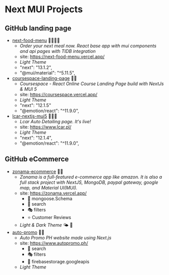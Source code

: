 # Next MUI Projects


## GitHub landing page

* [next-food-menu](https://github.com/nate-mal/next-food-menu) 🥦🍆🥕🌽
  - _Order your next meal now. React base app with mui components and api pages with TIDB integration_
  - site: https://next-food-menu.vercel.app/
  - _Light Theme_
  -  "next": "13.1.2",
  -  "@mui/material": "^5.11.5",
* [coursespace-landing-page](https://github.com/hiriski/coursespace-landing-page) 🥦🍆
  - _Coursespace - React Online Course Landing Page build with NextJs & MUI 5_
  - site: https://coursespace.vercel.app/
  - _Light Theme_
  - "next": "12.1.5"
  - "@emotion/react": "^11.9.0",
* [lcar-nextjs-mui5](https://github.com/filiplipinski/lcar-nextjs-mui5) 🥦🍆🥕
  - _Lcar Auto Detailing page. It's live!_
  - site: https://www.lcar.pl/
  - _Light Theme_
  - "next": "12.1.4",
  - "@emotion/react": "^11.9.0",





## GitHub eCommerce

* [zonama-ecommerce](https://github.com/yuxianxu/zonama-ecommerce-Nextjs-MUI) 🤠🤩
  - _Zonama is a full-featured e-commerce app like amazon. It is also a full stack project with NextJS, MongoDB, paypal gateway, google map, and Material UI(MUI)._
  - site: https://zonama.vercel.app/
    + 🎎 mongoose.Schema
    + 🧐 search
    + 🎭 filters
    + ⭐ Customer Reviews
  - _Light & Dark Theme_ 🌤️ 🌚
* [auto-promo](https://github.com/kingdeorayom/auto-promo-ph) 🤠🤩
  - _Auto Promo PH website made using Next.js_
  - site: https://www.autopromo.ph/
    + 🧐 search
    + 🎭 filters
    + 🔳 firebasestorage.googleapis
  - _Light Theme_













